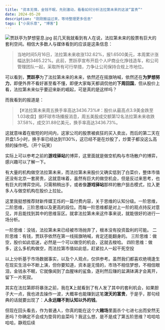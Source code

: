 ```yaml
---
title: "资本无情，金钱不眠，先别激动，看看如何分析法拉第未来的这波“富贵”"
date: 2024-05-20
description: "刚刚搬运过来，等待整理更多信息"
tags: ["小吴乐意", "博客"]
---
```


![贾跃亭为梦想窒息.jpg](https://jpg.xiaowuleyi.com/xw/2024/05/20/664a97363fcaf.jpg)
前几天我就看到有人在说，法拉第未来的股票有巨大的套利空间。相信大多数人与媒体看到的应该是这条信息：
>当地时间5月16日，法拉第未来收涨132.62%，报1.6500美元，本周累计涨幅达到3465.22%。此前，贾跃亭宣布开启个人IP商业化挣钱造车，和公司管理团队一起，采取所有可行举措，力争让公司保持合规上市地位。

可以看到，**贾跃亭**为了法拉第未来的未来，依然还在摇旗呐喊，依然还在**为梦想努力**，即便外界不看好甚至看不懂，即便大家每天都调侃他的**下周回国**，但从股价上看，法拉第未来似乎要迎来新的崛起，可是真的是这样吗？

而我看到的报道是：
>【#法拉第未来周五换手率高达3436.73%#：股价从最高点3.9美金跌至1.03收盘】据环球市场播报消息，周五美股成交额第12名法拉第未来收跌37.58%，成交31.88亿美元，换手率高达3436.73%。

这就意味着在极短的时间内，这家公司的股票被疯狂的买入卖出，而后的第二天在开盘1.5小时，换手率已经达到1130%，这已经不是在炒股了，炒栗子都没这么高频的操作吧。（开个玩笑）

实际上可以参考之前的**游戏驿站**的博弈，这里面就是做空机构与市场散户的博弈，感兴趣可以了解一下。

有大量的机构做空法拉第未来，而法拉第未来股价又确实低到了白菜价，整体市值还没有北京一套房贵，这就意味着，虽然有巨大的做空机会，但是反过来思考，也有巨大的博弈空间。只需稍稍出手，或者像**游戏驿站**那样的散户狙击模式，拉入更多人与做空机构在股价上拉扯。

这里我挺想推荐财新传媒王烁的一篇付费内容，关于思维的认知分级。一阶思维，二阶思维，三阶思维以及更高的段位。而每一阶思维都是对上一阶的观点持反对意见，并且能找到其中的思维盲区。就拿法拉第未来这件事来说，就能很好的进行一场分析。

一阶思维：没钱，法拉第未来已经被市场抛弃了，根本没有投资盈利的可能。
二阶思维：有钱，贾跃亭依然在第一线摇旗呐喊，肯定还能翻身的。
三阶思维：做空，股价如此低迷，必然是一个可以做空的机会，这就去梭哈。
四阶思维：做多，这么多机构做空，而法拉第市值如此低，赶紧拉人一起干死空投

以上分析基于市场数据事实，以及个人观点，仅供参考。虽然我们都喜欢绝境逢生在现实生活中不断上演，但你要知道，资本是无情的，市场不相信梦想，不相信眼泪，金钱永不眠，它就像闻到了血腥味的鲨鱼，逐利然后赚的盆满钵满才会离开，留下一片死寂。

其实在法拉第即将暴涨之前，我在**X**上就看到了有人发了其中的套利机会，如果胆子大一点，我也进去操作一波，大概率也能赚到这笔**泼天的富贵**，于是乎，那句经典的话就要出现了：**人永远赚不到认知以外的钱**。

但现在回头看去，作为普通人，你真的能在这个大**赌场**里面杀个七进七出而安然无恙吗？你确定不会成为垫背的韭菜吗？我这么想，是不是成了第五阶思维？哈哈哈哈哈，静观后续
